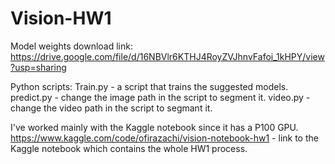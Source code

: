 # Vision-HW1
Model weights download link:
https://drive.google.com/file/d/16NBVlr6KTHJ4RoyZVJhnvFafoi_1kHPY/view?usp=sharing

Python scripts:
Train.py - a script that trains the suggested models.
predict.py - change the image path in the script to segment it.
video.py - change the video path in the script to segmant it.

I've worked mainly with the Kaggle notebook since it has a P100 GPU.
https://www.kaggle.com/code/ofirazachi/vision-notebook-hw1 - link to the Kaggle notebook which contains the whole HW1 process.
